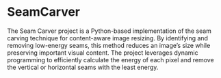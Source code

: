 # SeamCarver
The Seam Carver project is a Python-based implementation of the seam carving technique for content-aware image resizing. By identifying and removing low-energy seams, this method reduces an image’s size while preserving important visual content. The project leverages dynamic programming to efficiently calculate the energy of each pixel and remove the vertical or horizontal seams with the least energy.
